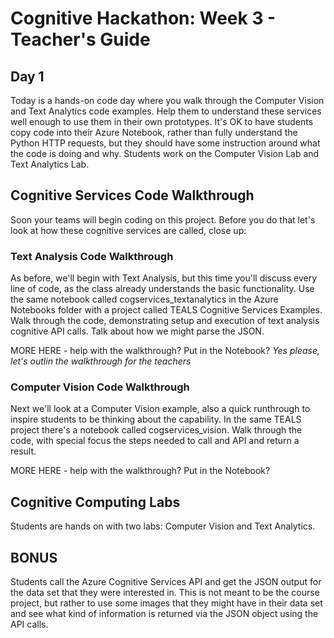 # Cognitive Hackathon: Week 3 - Teacher's Guide
## Day 1

Today is a hands-on code day where you walk through the Computer Vision and Text Analytics code examples. Help them to understand these services well enough to use them in their own prototypes. It's OK to have students copy code into their Azure Notebook, rather than fully understand the Python HTTP requests, but they should have some instruction around what the code is doing and why. Students work on the Computer Vision Lab and Text Analytics Lab. 

## Cognitive Services Code Walkthrough
Soon your teams will begin coding on this project. Before you do that let's look at how these cognitive services are called, close up:

### Text Analysis Code Walkthrough
As before, we'll begin with Text Analysis, but this time you'll discuss every line of code, as the class already understands the basic functionality. Use the same notebook called cogservices_textanalytics in the Azure Notebooks folder with a project called TEALS Cognitive Services Examples. Walk through the code, demonstrating setup and execution of text analysis cognitive API calls. Talk about how we might parse the JSON.

MORE HERE - help with the walkthrough? Put in the Notebook?
*Yes please, let's outlin the walkthrough for the teachers*

### Computer Vision Code Walkthrough
 Next we'll look at a Computer Vision example, also a quick runthrough to inspire students to be thinking about the capability. In the same TEALS project there's a notebook called cogservices_vision. Walk through the code, with special focus the steps needed to call and API and return a result. 

 MORE HERE - help with the walkthrough? Put in the Notebook?



## Cognitive Computing Labs
Students are hands on with two labs: Computer Vision and Text Analytics.



## BONUS

Students call the Azure Cognitive Services API and get the JSON output for the data set that they were interested in. This is not meant to be the course project, but rather to use some images that they might have in their data set and see what kind of information is returned via the JSON object using the API calls.